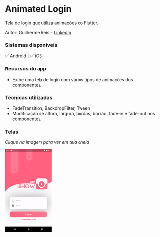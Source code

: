 # Animated Login

Tela de login que utiliza animações do Flutter.

Autor: Guilherme Reis - [LinkedIn](https://www.linkedin.com/in/guilhermereisdev/)

### Sistemas disponíveis
✅ Android | ✅ iOS

### Recursos do app

- Exibe uma tela de login com vários tipos de animações dos componentes.

### Técnicas utilizadas

- FadeTransition, BackdropFilter, Tween
- Modificação de altura, largura, bordas, borrão, fade-in e fade-out nos componentes.

### Telas

_Clique na imagem para ver em tela cheia_

<img src="screenshots/001.gif" width="30%"> 
